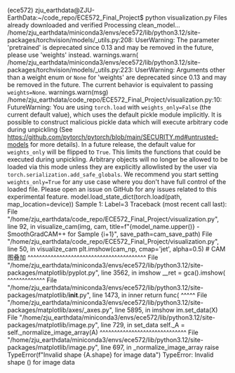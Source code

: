 (ece572) zju_earthdata@ZJU-EarthData:~/code_repo/ECE572_Final_Project$ python visualization.py 
Files already downloaded and verified
Processing clean_model...
/home/zju_earthdata/miniconda3/envs/ece572/lib/python3.12/site-packages/torchvision/models/_utils.py:208: UserWarning: The parameter 'pretrained' is deprecated since 0.13 and may be removed in the future, please use 'weights' instead.
  warnings.warn(
/home/zju_earthdata/miniconda3/envs/ece572/lib/python3.12/site-packages/torchvision/models/_utils.py:223: UserWarning: Arguments other than a weight enum or `None` for 'weights' are deprecated since 0.13 and may be removed in the future. The current behavior is equivalent to passing `weights=None`.
  warnings.warn(msg)
/home/zju_earthdata/code_repo/ECE572_Final_Project/visualization.py:10: FutureWarning: You are using `torch.load` with `weights_only=False` (the current default value), which uses the default pickle module implicitly. It is possible to construct malicious pickle data which will execute arbitrary code during unpickling (See https://github.com/pytorch/pytorch/blob/main/SECURITY.md#untrusted-models for more details). In a future release, the default value for `weights_only` will be flipped to `True`. This limits the functions that could be executed during unpickling. Arbitrary objects will no longer be allowed to be loaded via this mode unless they are explicitly allowlisted by the user via `torch.serialization.add_safe_globals`. We recommend you start setting `weights_only=True` for any use case where you don't have full control of the loaded file. Please open an issue on GitHub for any issues related to this experimental feature.
  model.load_state_dict(torch.load(path, map_location=device))
Sample 1: Label=3
Traceback (most recent call last):
  File "/home/zju_earthdata/code_repo/ECE572_Final_Project/visualization.py", line 92, in <module>
    visualize_cam(img, cam, title=f"{model_name.upper()} - SmoothGradCAM++ for Sample {i+1}", save_path=cam_save_path)
  File "/home/zju_earthdata/code_repo/ECE572_Final_Project/visualization.py", line 50, in visualize_cam
    plt.imshow(cam_np, cmap='jet', alpha=0.5)  # CAM 图叠加
    ^^^^^^^^^^^^^^^^^^^^^^^^^^^^^^^^^^^^^^^^^
  File "/home/zju_earthdata/miniconda3/envs/ece572/lib/python3.12/site-packages/matplotlib/pyplot.py", line 3562, in imshow
    __ret = gca().imshow(
            ^^^^^^^^^^^^^
  File "/home/zju_earthdata/miniconda3/envs/ece572/lib/python3.12/site-packages/matplotlib/__init__.py", line 1473, in inner
    return func(
           ^^^^^
  File "/home/zju_earthdata/miniconda3/envs/ece572/lib/python3.12/site-packages/matplotlib/axes/_axes.py", line 5895, in imshow
    im.set_data(X)
  File "/home/zju_earthdata/miniconda3/envs/ece572/lib/python3.12/site-packages/matplotlib/image.py", line 729, in set_data
    self._A = self._normalize_image_array(A)
              ^^^^^^^^^^^^^^^^^^^^^^^^^^^^^^
  File "/home/zju_earthdata/miniconda3/envs/ece572/lib/python3.12/site-packages/matplotlib/image.py", line 697, in _normalize_image_array
    raise TypeError(f"Invalid shape {A.shape} for image data")
TypeError: Invalid shape () for image data
